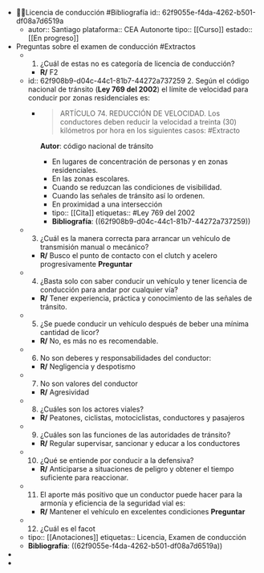 - 👨‍🏫Licencia de conducción #Bibliografía
  id:: 62f9055e-f4da-4262-b501-df08a7d6519a
	- autor:: Santiago 
	  plataforma:: CEA Autonorte
	  tipo:: [[Curso]]
	  estado:: [[En progreso]]
- Preguntas sobre el examen de conducción #Extractos
	- 1. ¿Cuál de estas no es categoría de licencia de conducción?
		- **R/** F2
	- id:: 62f908b9-d04c-44c1-81b7-44272a737259
	  2. Según el código nacional de tránsito (**Ley 769 del 2002**) el límite de velocidad para conducir por zonas residenciales es:
		- > ARTÍCULO 74. REDUCCIÓN DE VELOCIDAD. Los conductores deben reducir la velocidad a treinta (30) kilómetros por hora en los siguientes casos:  #Extracto 
		  
		  **Autor**: código nacional de tránsito
			- En lugares de concentración de personas y en zonas residenciales.
			- En las zonas escolares.
			- Cuando se reduzcan las condiciones de visibilidad.
			- Cuando las señales de tránsito así lo ordenen.
			- En proximidad a una intersección
			- tipo:: [[Cita]]
			  etiquetas:: #Ley 769 del 2002
			- **Bibliografía**: ((62f908b9-d04c-44c1-81b7-44272a737259))
	- 3. ¿Cuál es la manera correcta para arrancar un vehículo de transmisión manual o mecánico?
		- **R/** Busco el punto de contacto con el clutch y acelero progresivamente **Preguntar**
	- 4. ¿Basta solo con saber conducir un vehículo y tener licencia de conducción para andar por cualquier vía?
		- **R/** Tener experiencia, práctica y conocimiento de las señales de tránsito.
	- 5. ¿Se puede conducir un vehículo después de beber una mínima cantidad de licor?
		- **R/** No, es más no es recomendable.
	- 6. No son deberes y responsabilidades del conductor:
		- **R/** Negligencia y despotismo
	- 7. No son valores del conductor
		- **R/** Agresividad
	- 8. ¿Cuáles son los actores viales?
		- **R/** Peatones, ciclistas, motociclistas, conductores y pasajeros
	- 9. ¿Cuáles son las funciones de las autoridades de tránsito?
		- **R/** Regular supervisar, sancionar y educar a los conductores
	- 10. ¿Qué se entiende por conducir a la defensiva?
		- **R/** Anticiparse a situaciones de peligro y obtener el tiempo suficiente para reaccionar.
	- 11. El aporte más positivo que un conductor puede hacer para la armonía y eficiencia de la seguridad vial es:
		- **R/** Mantener el vehículo en excelentes condiciones **Preguntar**
	- 12. ¿Cuál es el facot
	- tipo:: [[Anotaciones]]
	  etiquetas:: Licencia, Examen de conducción
	- **Bibliografía**: ((62f9055e-f4da-4262-b501-df08a7d6519a))
-
-